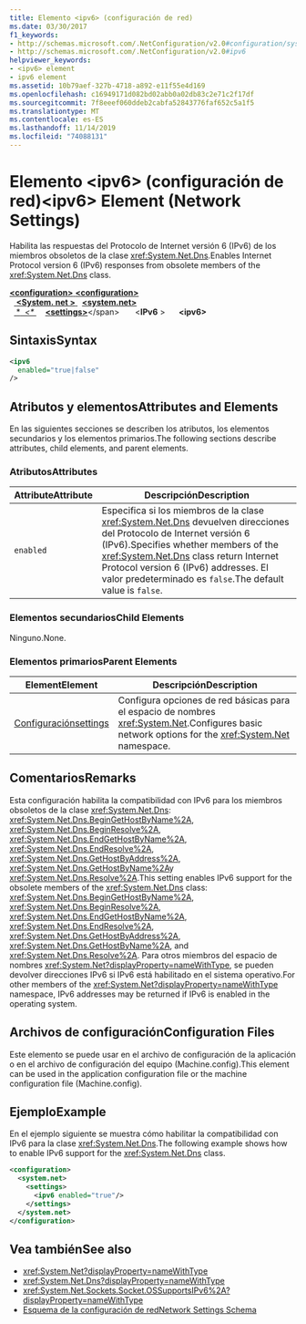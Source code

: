 ```yaml
---
title: Elemento <ipv6> (configuración de red)
ms.date: 03/30/2017
f1_keywords:
- http://schemas.microsoft.com/.NetConfiguration/v2.0#configuration/system.net/settings/ipv6
- http://schemas.microsoft.com/.NetConfiguration/v2.0#ipv6
helpviewer_keywords:
- <ipv6> element
- ipv6 element
ms.assetid: 10b79aef-327b-4718-a892-e11f55e4d169
ms.openlocfilehash: c16949171d082bd02abb0a02db83c2e71c2f17df
ms.sourcegitcommit: 7f8eeef060ddeb2cabfa52843776faf652c5a1f5
ms.translationtype: MT
ms.contentlocale: es-ES
ms.lasthandoff: 11/14/2019
ms.locfileid: "74088131"
---
```

# <a name="ipv6-element-network-settings"></a><span data-ttu-id="94d3b-102">Elemento \<ipv6> (configuración de red)</span><span class="sxs-lookup"><span data-stu-id="94d3b-102">\<ipv6> Element (Network Settings)</span></span>
<span data-ttu-id="94d3b-103">Habilita las respuestas del Protocolo de Internet versión 6 (IPv6) de los miembros obsoletos de la clase <xref:System.Net.Dns>.</span><span class="sxs-lookup"><span data-stu-id="94d3b-103">Enables Internet Protocol version 6 (IPv6) responses from obsolete members of the <xref:System.Net.Dns> class.</span></span>  

<span data-ttu-id="94d3b-104">[ **\<configuration>** ](../configuration-element.md)</span><span class="sxs-lookup"><span data-stu-id="94d3b-104">[**\<configuration>**](../configuration-element.md)</span></span>\
<span data-ttu-id="94d3b-105">&nbsp;&nbsp;[ **\<System. net >** ](system-net-element-network-settings.md)</span><span class="sxs-lookup"><span data-stu-id="94d3b-105">&nbsp;&nbsp;[**\<system.net>**](system-net-element-network-settings.md)</span></span>\
<span data-ttu-id="94d3b-106">&nbsp;&nbsp;[ \**&nbsp;&nbsp;\<\** ](settings-element-network-settings.md)</span><span class="sxs-lookup"><span data-stu-id="94d3b-106">&nbsp;&nbsp;&nbsp;&nbsp;[**\<settings>**](settings-element-network-settings.md)\</span></span>
<span data-ttu-id="94d3b-107">&nbsp;&nbsp;&nbsp;&nbsp;&nbsp;&nbsp;\<**IPv6** ></span><span class="sxs-lookup"><span data-stu-id="94d3b-107">&nbsp;&nbsp;&nbsp;&nbsp;&nbsp;&nbsp;**\<ipv6>**</span></span>

## <a name="syntax"></a><span data-ttu-id="94d3b-108">Sintaxis</span><span class="sxs-lookup"><span data-stu-id="94d3b-108">Syntax</span></span>  
  
```xml  
<ipv6  
  enabled="true|false"  
/>  
```  
  
## <a name="attributes-and-elements"></a><span data-ttu-id="94d3b-109">Atributos y elementos</span><span class="sxs-lookup"><span data-stu-id="94d3b-109">Attributes and Elements</span></span>  
 <span data-ttu-id="94d3b-110">En las siguientes secciones se describen los atributos, los elementos secundarios y los elementos primarios.</span><span class="sxs-lookup"><span data-stu-id="94d3b-110">The following sections describe attributes, child elements, and parent elements.</span></span>  
  
### <a name="attributes"></a><span data-ttu-id="94d3b-111">Atributos</span><span class="sxs-lookup"><span data-stu-id="94d3b-111">Attributes</span></span>  
  
|<span data-ttu-id="94d3b-112">**Attribute**</span><span class="sxs-lookup"><span data-stu-id="94d3b-112">**Attribute**</span></span>|<span data-ttu-id="94d3b-113">**Descripción**</span><span class="sxs-lookup"><span data-stu-id="94d3b-113">**Description**</span></span>|  
|-------------------|---------------------|  
|`enabled`|<span data-ttu-id="94d3b-114">Especifica si los miembros de la clase <xref:System.Net.Dns> devuelven direcciones del Protocolo de Internet versión 6 (IPv6).</span><span class="sxs-lookup"><span data-stu-id="94d3b-114">Specifies whether members of the <xref:System.Net.Dns> class return Internet Protocol version 6 (IPv6) addresses.</span></span> <span data-ttu-id="94d3b-115">El valor predeterminado es `false`.</span><span class="sxs-lookup"><span data-stu-id="94d3b-115">The default value is `false`.</span></span>|  
  
### <a name="child-elements"></a><span data-ttu-id="94d3b-116">Elementos secundarios</span><span class="sxs-lookup"><span data-stu-id="94d3b-116">Child Elements</span></span>  
 <span data-ttu-id="94d3b-117">Ninguno.</span><span class="sxs-lookup"><span data-stu-id="94d3b-117">None.</span></span>  
  
### <a name="parent-elements"></a><span data-ttu-id="94d3b-118">Elementos primarios</span><span class="sxs-lookup"><span data-stu-id="94d3b-118">Parent Elements</span></span>  
  
|<span data-ttu-id="94d3b-119">**Element**</span><span class="sxs-lookup"><span data-stu-id="94d3b-119">**Element**</span></span>|<span data-ttu-id="94d3b-120">**Descripción**</span><span class="sxs-lookup"><span data-stu-id="94d3b-120">**Description**</span></span>|  
|-----------------|---------------------|  
|[<span data-ttu-id="94d3b-121">Configuración</span><span class="sxs-lookup"><span data-stu-id="94d3b-121">settings</span></span>](settings-element-network-settings.md)|<span data-ttu-id="94d3b-122">Configura opciones de red básicas para el espacio de nombres <xref:System.Net>.</span><span class="sxs-lookup"><span data-stu-id="94d3b-122">Configures basic network options for the <xref:System.Net> namespace.</span></span>|  
  
## <a name="remarks"></a><span data-ttu-id="94d3b-123">Comentarios</span><span class="sxs-lookup"><span data-stu-id="94d3b-123">Remarks</span></span>  
 <span data-ttu-id="94d3b-124">Esta configuración habilita la compatibilidad con IPv6 para los miembros obsoletos de la clase <xref:System.Net.Dns>: <xref:System.Net.Dns.BeginGetHostByName%2A>, <xref:System.Net.Dns.BeginResolve%2A>, <xref:System.Net.Dns.EndGetHostByName%2A>, <xref:System.Net.Dns.EndResolve%2A>, <xref:System.Net.Dns.GetHostByAddress%2A>, <xref:System.Net.Dns.GetHostByName%2A>y <xref:System.Net.Dns.Resolve%2A>.</span><span class="sxs-lookup"><span data-stu-id="94d3b-124">This setting enables IPv6 support for the obsolete members of the <xref:System.Net.Dns> class: <xref:System.Net.Dns.BeginGetHostByName%2A>, <xref:System.Net.Dns.BeginResolve%2A>, <xref:System.Net.Dns.EndGetHostByName%2A>, <xref:System.Net.Dns.EndResolve%2A>, <xref:System.Net.Dns.GetHostByAddress%2A>, <xref:System.Net.Dns.GetHostByName%2A>, and <xref:System.Net.Dns.Resolve%2A>.</span></span> <span data-ttu-id="94d3b-125">Para otros miembros del espacio de nombres <xref:System.Net?displayProperty=nameWithType>, se pueden devolver direcciones IPv6 si IPv6 está habilitado en el sistema operativo.</span><span class="sxs-lookup"><span data-stu-id="94d3b-125">For other members of the <xref:System.Net?displayProperty=nameWithType> namespace, IPv6 addresses may be returned if IPv6 is enabled in the operating system.</span></span>  
  
## <a name="configuration-files"></a><span data-ttu-id="94d3b-126">Archivos de configuración</span><span class="sxs-lookup"><span data-stu-id="94d3b-126">Configuration Files</span></span>  
 <span data-ttu-id="94d3b-127">Este elemento se puede usar en el archivo de configuración de la aplicación o en el archivo de configuración del equipo (Machine.config).</span><span class="sxs-lookup"><span data-stu-id="94d3b-127">This element can be used in the application configuration file or the machine configuration file (Machine.config).</span></span>  
  
## <a name="example"></a><span data-ttu-id="94d3b-128">Ejemplo</span><span class="sxs-lookup"><span data-stu-id="94d3b-128">Example</span></span>  
 <span data-ttu-id="94d3b-129">En el ejemplo siguiente se muestra cómo habilitar la compatibilidad con IPv6 para la clase <xref:System.Net.Dns>.</span><span class="sxs-lookup"><span data-stu-id="94d3b-129">The following example shows how to enable IPv6 support for the <xref:System.Net.Dns> class.</span></span>  
  
```xml  
<configuration>  
  <system.net>  
    <settings>  
      <ipv6 enabled="true"/>  
    </settings>  
  </system.net>  
</configuration>  
```  
  
## <a name="see-also"></a><span data-ttu-id="94d3b-130">Vea también</span><span class="sxs-lookup"><span data-stu-id="94d3b-130">See also</span></span>

- <xref:System.Net?displayProperty=nameWithType>
- <xref:System.Net.Dns?displayProperty=nameWithType>
- <xref:System.Net.Sockets.Socket.OSSupportsIPv6%2A?displayProperty=nameWithType>
- [<span data-ttu-id="94d3b-131">Esquema de la configuración de red</span><span class="sxs-lookup"><span data-stu-id="94d3b-131">Network Settings Schema</span></span>](index.md)
